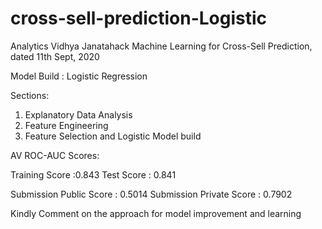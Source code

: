 # cross-sell-prediction-Logistic

Analytics Vidhya Janatahack Machine Learning for Cross-Sell Prediction, dated 11th Sept, 2020

Model Build : Logistic Regression

Sections:

1. Explanatory Data Analysis
2. Feature Engineering
3. Feature Selection and Logistic Model build

AV ROC-AUC Scores:

Training Score :0.843
Test Score : 0.841

Submission Public Score : 0.5014
Submission Private Score : 0.7902

Kindly Comment on the approach for model improvement and learning
